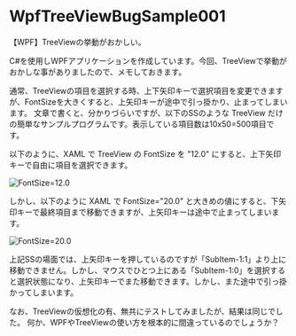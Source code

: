 # WpfTreeViewBugSample001
【WPF】TreeViewの挙動がおかしい。

C#を使用しWPFアプリケーションを作成しています。今回、TreeViewで挙動がおかしな事がありましたので、メモしておきます。

通常、TreeViewの項目を選択する時、上下矢印キーで選択項目を変更できますが、FontSizeを大きくすると、上矢印キーが途中で引っ掛かり、止まってしまいます。
文章で書くと、分かりづらいですが、以下のSSのような TreeView だけの簡単なサンプルプログラムです。表示している項目数は10x50=500項目です。

以下のように、XAML で TreeView の FontSize を "12.0" にすると、上下矢印キーで自由に項目を選択できます。

![FontSize=12.0](https://i.imgur.com/Thl7Mks.jpg "FontSize=12.0")


しかし、以下のように XAML で FontSize="20.0" と大きめの値にすると、下矢印キーで最終項目まで移動できますが、上矢印キーは途中で止まってしまいます。

![FontSize=20.0](https://i.imgur.com/HBmV230.jpg "FontSize=20.0")

上記SSの場面では、上矢印キーを押しているのですが「SubItem-1:1」より上に移動できません。しかし、マウスでひとつ上にある「SubItem-1:0」を選択すると選択状態になり、上矢印キーでまた移動できます。しかし、また途中で引っ掛かってしまいます。

なお、TreeViewの仮想化の有、無共にテストしてみましたが、結果は同じでした。
何か、WPFやTreeViewの使い方を根本的に間違っているのでしょうか？
